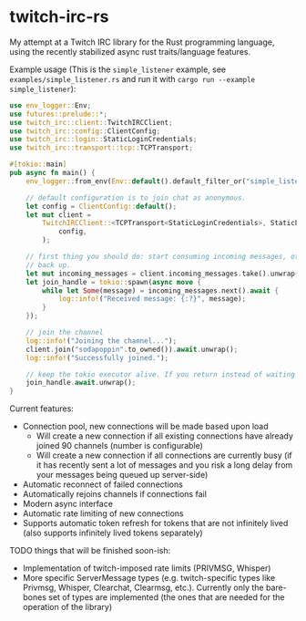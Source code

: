 # twitch-irc-rs

My attempt at a Twitch IRC library for the Rust programming language, using the recently stabilized async rust traits/language features.

Example usage (This is the `simple_listener` example, see `examples/simple_listener.rs` and run it with `cargo run --example simple_listener`):

```rust
use env_logger::Env;
use futures::prelude::*;
use twitch_irc::client::TwitchIRCClient;
use twitch_irc::config::ClientConfig;
use twitch_irc::login::StaticLoginCredentials;
use twitch_irc::transport::tcp::TCPTransport;

#[tokio::main]
pub async fn main() {
    env_logger::from_env(Env::default().default_filter_or("simple_listener=trace,twitch_irc=info")).init();

    // default configuration is to join chat as anonymous.
    let config = ClientConfig::default();
    let mut client =
        TwitchIRCClient::<TCPTransport<StaticLoginCredentials>, StaticLoginCredentials>::new(
            config,
        );

    // first thing you should do: start consuming incoming messages, otherwise they will
    // back up.
    let mut incoming_messages = client.incoming_messages.take().unwrap();
    let join_handle = tokio::spawn(async move {
        while let Some(message) = incoming_messages.next().await {
            log::info!("Received message: {:?}", message);
        }
    });

    // join the channel
    log::info!("Joining the channel...");
    client.join("sodapoppin".to_owned()).await.unwrap();
    log::info!("Successfully joined.");

    // keep the tokio executor alive. If you return instead of waiting the background task will exit.
    join_handle.await.unwrap();
}

```

Current features:
- Connection pool, new connections will be made based upon load
  - Will create a new connection if all existing connections have already joined 90 channels (number is configurable)
  - Will create a new connection if all connections are currently busy (if it has recently sent a lot of messages and you risk a long delay from your messages being queued up server-side)
- Automatic reconnect of failed connections
- Automatically rejoins channels if connections fail
- Modern async interface
- Automatic rate limiting of new connections
- Supports automatic token refresh for tokens that are not infinitely lived (also supports infinitely lived tokens separately)

TODO things that will be finished soon-ish:
- Implementation of twitch-imposed rate limits (PRIVMSG, Whisper)
- More specific ServerMessage types (e.g. twitch-specific types like Privmsg, Whisper, Clearchat, Clearmsg, etc.). Currently only the bare-bones set of types are implemented (the ones that are needed for the operation of the library)
